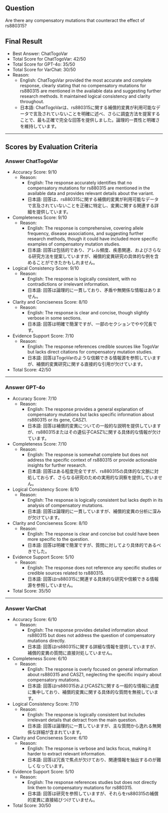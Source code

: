 ## Question

Are there any compensatory mutations that counteract the effect of rs880315?

## Final Result

- Best Answer: ChatTogoVar
- Total Score for ChatTogoVar: 42/50
- Total Score for GPT-4o: 35/50
- Total Score for VarChat: 30/50
- Reason:
  - English: ChatTogoVar provided the most accurate and complete response, clearly stating that no compensatory mutations for rs880315 are mentioned in the available data and suggesting further research methods. It maintained logical consistency and clarity throughout.
  - 日本語: ChatTogoVarは、rs880315に関する補償的変異が利用可能なデータで言及されていないことを明確に述べ、さらに調査方法を提案することで、最も正確で完全な回答を提供しました。論理的一貫性と明確さを維持しています。

---

## Scores by Evaluation Criteria

### Answer ChatTogoVar
- Accuracy Score: 9/10
  - Reason: 
    - English: The response accurately identifies that no compensatory mutations for rs880315 are mentioned in the available data and provides relevant details about the variant.
    - 日本語: 回答は、rs880315に関する補償的変異が利用可能なデータで言及されていないことを正確に特定し、変異に関する関連する詳細を提供しています。
- Completeness Score: 9/10
  - Reason: 
    - English: The response is comprehensive, covering allele frequency, disease associations, and suggesting further research methods, though it could have included more specific examples of compensatory mutation studies.
    - 日本語: 回答は包括的であり、アレル頻度、疾患関連、およびさらなる研究方法を提案していますが、補償的変異研究の具体的な例を含めることができたかもしれません。
- Logical Consistency Score: 9/10
  - Reason: 
    - English: The response is logically consistent, with no contradictions or irrelevant information.
    - 日本語: 回答は論理的に一貫しており、矛盾や無関係な情報はありません。
- Clarity and Conciseness Score: 8/10
  - Reason: 
    - English: The response is clear and concise, though slightly verbose in some sections.
    - 日本語: 回答は明確で簡潔ですが、一部のセクションでやや冗長です。
- Evidence Support Score: 7/10
  - Reason: 
    - English: The response references credible sources like TogoVar but lacks direct citations for compensatory mutation studies.
    - 日本語: 回答はTogoVarのような信頼できる情報源を参照していますが、補償的変異研究に関する直接的な引用が欠けています。
- Total Score: 42/50

---

### Answer GPT-4o
- Accuracy Score: 7/10
  - Reason: 
    - English: The response provides a general explanation of compensatory mutations but lacks specific information about rs880315 or its gene, CASZ1.
    - 日本語: 回答は補償的変異についての一般的な説明を提供していますが、rs880315またはその遺伝子CASZ1に関する具体的な情報が欠けています。
- Completeness Score: 7/10
  - Reason: 
    - English: The response is somewhat complete but does not address the specific context of rs880315 or provide actionable insights for further research.
    - 日本語: 回答はある程度完全ですが、rs880315の具体的な文脈に対処しておらず、さらなる研究のための実用的な洞察を提供していません。
- Logical Consistency Score: 8/10
  - Reason: 
    - English: The response is logically consistent but lacks depth in its analysis of compensatory mutations.
    - 日本語: 回答は論理的に一貫していますが、補償的変異の分析に深みが欠けています。
- Clarity and Conciseness Score: 8/10
  - Reason: 
    - English: The response is clear and concise but could have been more specific to the question.
    - 日本語: 回答は明確で簡潔ですが、質問に対してより具体的であるべきでした。
- Evidence Support Score: 5/10
  - Reason: 
    - English: The response does not reference any specific studies or credible sources related to rs880315.
    - 日本語: 回答はrs880315に関連する具体的な研究や信頼できる情報源を参照していません。
- Total Score: 35/50

---

### Answer VarChat
- Accuracy Score: 6/10
  - Reason: 
    - English: The response provides detailed information about rs880315 but does not address the question of compensatory mutations directly.
    - 日本語: 回答はrs880315に関する詳細な情報を提供していますが、補償的変異の質問に直接対処していません。
- Completeness Score: 6/10
  - Reason: 
    - English: The response is overly focused on general information about rs880315 and CASZ1, neglecting the specific inquiry about compensatory mutations.
    - 日本語: 回答はrs880315およびCASZ1に関する一般的な情報に過度に集中しており、補償的変異に関する具体的な質問を無視しています。
- Logical Consistency Score: 7/10
  - Reason: 
    - English: The response is logically consistent but includes irrelevant details that detract from the main question.
    - 日本語: 回答は論理的に一貫していますが、主な質問から逸れる無関係な詳細が含まれています。
- Clarity and Conciseness Score: 6/10
  - Reason: 
    - English: The response is verbose and lacks focus, making it harder to extract relevant information.
    - 日本語: 回答は冗長で焦点が欠けており、関連情報を抽出するのが難しくなっています。
- Evidence Support Score: 5/10
  - Reason: 
    - English: The response references studies but does not directly link them to compensatory mutations for rs880315.
    - 日本語: 回答は研究を参照していますが、それらをrs880315の補償的変異に直接結びつけていません。
- Total Score: 30/50
